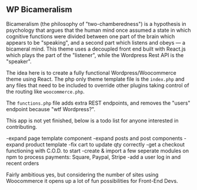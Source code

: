 ## WP Bicameralism

Bicameralism (the philosophy of "two-chamberedness") is a hypothesis in psychology that argues that the human mind once assumed a state in which cognitive functions were divided between one part of the brain which appears to be "speaking", and a second part which listens and obeys — a bicameral mind. This theme uses a decoupled front end built with React.js which plays the part of the "listener", while the Wordpress Rest API is the "speaker".

The idea here is to create a fully functional Wordpress/Woocommerce theme using React. The php only theme template file is the `index.php` and any files that need to be included to override other plugins taking control of the routing like `woocommerce.php`.

The `functions.php` file adds extra REST endpoints, and removes the "users" endpoint because "wtf Wordpress?".

This app is not yet finished, below is a todo list for anyone interested in contributing.

-expand page template component
-expand posts and post components
-expand product template
-fix cart to update qty correctly
-get a checkout functioning with C.O.D. to start
-create & import a few seperate modules on npm to process payments: Square, Paypal, Stripe
-add a user log in and recent orders

Fairly ambitious yes, but considering the number of sites using Woocommerce it opens up a lot of fun possibilities for Front-End Devs.
